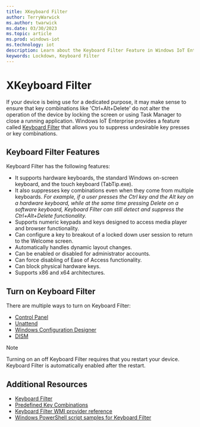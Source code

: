 ```yaml
---
title: XKeyboard Filter
author: TerryWarwick
ms.author: twarwick
ms.date: 03/30/2023
ms.topic: article
ms.prod: windows-iot
ms.technology: iot
description: Learn about the Keyboard Filter Feature in Windows IoT Enterprise.
keywords: Lockdown, Keyboard Filter
---
```


# XKeyboard Filter

If your device is being use for a dedicated purpose, it may make sense to ensure that key combinations like 'Ctrl+Alt+Delete' do not alter the operation of the device by locking the screen or using Task Manager to close a running application. Windows IoT Enterprise provides a feature called [Keyboard Filter](/windows-hardware/customize/enterprise/keyboardfilter#:~:text=Keyboard%20Filter.%20You%20can%20use%20Keyboard%20Filter%20to,using%20Task%20Manager%20to%20close%20a%20running%20application.) that allows you to suppress undesirable key presses or key combinations.

## Keyboard Filter Features

Keyboard Filter has the following features:

* It supports hardware keyboards, the standard Windows on-screen keyboard, and the touch keyboard (TabTip.exe).
* It also suppresses key combinations even when they come from multiple keyboards.
    *For example, if a user presses the Ctrl key and the Alt key on a hardware keyboard, while at the same time pressing Delete on a software keyboard, Keyboard Filter can still detect and suppress the Ctrl+Alt+Delete functionality.*
* Supports numeric keypads and keys designed to access media player and browser functionality.
* Can configure a key to breakout of a locked down user session to return to the Welcome screen.
* Automatically handles dynamic layout changes.
* Can be enabled or disabled for administrator accounts.
* Can force disabling of Ease of Access functionality.
* Can block physical hardware keys.
* Supports x86 and x64 architectures.

## Turn on Keyboard Filter

There are multiple ways to turn on Keyboard Filter:

* [Control Panel](/windows-hardware/customize/enterprise/keyboardfilter#turn-on-keyboard-filter-by-using-control-panel)
* [Unattend](/windows-hardware/customize/enterprise/keyboardfilter#configure-keyboard-using-unattend)
* [Windows Configuration Designer](/windows-hardware/customize/enterprise/keyboardfilter#turn-on-and-configure-keyboard-filter-using-windows-configuration-designer)
* [DISM](/windows-hardware/customize/enterprise/keyboardfilter#turn-on-and-configure-keyboard-filter-by-using-dism)

> [!NOTE]
>
> Turning on an off Keyboard Filter requires that you restart your device. Keyboard Filter is automatically enabled after the restart.

## Additional Resources

* [Keyboard Filter](/windows-hardware/customize/enterprise/keyboardfilter#turn-on-keyboard-filter)
* [Predefined Key Combinations](/windows-hardware/customize/enterprise/predefined-key-combinations)
* [Keyboard Filter WMI provider reference](/windows-hardware/customize/enterprise/keyboardfilter-wmi-provider-reference)
* [Windows PowerShell script samples for Keyboard Filter](/windows-hardware/customize/enterprise/keyboardfilter-powershell-script-samples)
